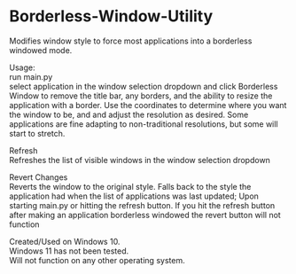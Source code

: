 # Borderless-Window-Utility

Modifies window style to force most applications into a borderless windowed mode.  

Usage:  
run main.py  
select application in the window selection dropdown and click Borderless Window to remove the title bar, any borders, and the ability to resize the application with a border. Use the coordinates to determine where you want the window to be, and and adjust the resolution as desired. Some applications are fine adapting to non-traditional resolutions, but some will start to stretch.  
  
Refresh  
Refreshes the list of visible windows in the window selection dropdown  
  
Revert Changes  
Reverts the window to the original style. Falls back to the style the application had when the list of applications was last updated; Upon starting main.py or hitting the refresh button. If you hit the refresh button after making an application borderless windowed the revert button will not function  
  
Created/Used on Windows 10.  
Windows 11 has not been tested.  
Will not function on any other operating system.
